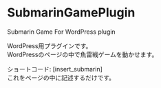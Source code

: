 # SubmarinGamePlugin
Submarin Game For WordPress plugin

WordPress用プラグインです。  
WordPressのページの中で魚雷戦ゲームを動かせます。

ショートコード: [insert_submarin]  
これをページの中に記述するだけです。


